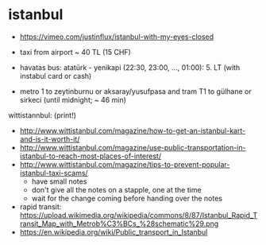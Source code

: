 # istanbul

- https://vimeo.com/justinflux/istanbul-with-my-eyes-closed


- taxi from airport ~ 40 TL (15 CHF)
- havatas bus: atatürk - yenikapi (22:30, 23:00, ..., 01:00): 5. LT (with instabul card or cash)
- metro 1 to zeytinburnu or aksaray/yusufpasa and tram T1 to gülhane or sirkeci (until midnight; ~ 46 min)

wittistannbul: (print!)

- http://www.wittistanbul.com/magazine/how-to-get-an-istanbul-kart-and-is-it-worth-it/
- http://www.wittistanbul.com/magazine/use-public-transportation-in-istanbul-to-reach-most-places-of-interest/
- http://www.wittistanbul.com/magazine/tips-to-prevent-popular-istanbul-taxi-scams/
  - have small notes
  - don't give all the notes on a stapple, one at the time
  - wait for the change coming before handing over the notes
- rapid transit: https://upload.wikimedia.org/wikipedia/commons/8/87/Istanbul_Rapid_Transit_Map_with_Metrob%C3%BCs_%28schematic%29.png
- https://en.wikipedia.org/wiki/Public_transport_in_Istanbul
